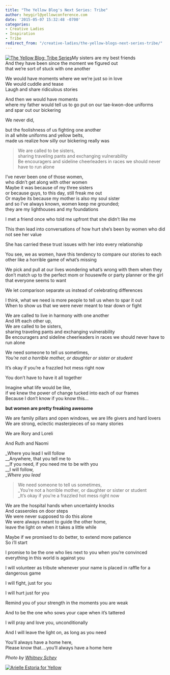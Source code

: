 ```yaml
---
title: "The Yellow Blog's Next Series: Tribe"
author: heygirl@yellowconference.com
date: '2015-05-07 15:32:48 -0700'
categories:
- Creative Ladies
- Inspiration
- Tribe
redirect_from: "/creative-ladies/the-yellow-blogs-next-series-tribe/"
---
```


[![The Yellow Blog: Tribe Series](http://yellowconference.com/wp-content/uploads/2015/04/2014-09-03_0042.jpg)](http://yellowconference.com/wp-content/uploads/2015/04/2014-09-03_0042.jpg)My sisters are my best friends  
And they have been since the moment we figured out  
that we’re sort of stuck with one another

We would have moments where we we’re just so in love  
We would cuddle and tease  
Laugh and share ridiculous stories

And then we would have moments  
where my father would tell us to go put on our tae-kwon-doe uniforms  
and spar out our bickering

We never did,

but the foolishness of us fighting one another  
in all white uniforms and yellow belts,  
made us realize how silly our bickering really was

> We are called to be sisters,  
> sharing traveling pants and exchanging vulnerability  
> Be encouragers and sideline cheerleaders in races we should never have to run alone

I’ve never been one of those women,  
who didn’t get along with other women  
Maybe it was because of my three sisters  
or because guys, to this day, still freak me out  
Or maybe its because my mother is also my soul sister  
and so I’ve always known, women keep me grounded;  
they are my lighthouses and my foundations

I met a friend once who told me upfront that she didn’t like me

This then lead into conversations of how hurt she’s been by women who did not see her value

She has carried these trust issues with her into every relationship

You see, we as women, have this tendency to compare our stories to each other like a horrible game of what’s missing

We pick and pull at our lives wondering what’s wrong with them when they don’t match up to the perfect mom or housewife or party planner or the girl that everyone seems to want

We let comparison separate us instead of celebrating differences

I think, what we need is more people to tell us when to spar it out  
When to show us that we were never meant to tear down or fight

We are called to live in harmony with one another  
And lift each other up,  
We are called to be sisters,  
sharing traveling pants and exchanging vulnerability  
Be encouragers and sideline cheerleaders in races we should never have to run alone

We need someone to tell us sometimes,  
_You’re not a horrible mother, or daughter or sister or student_

It’s okay if you’re a frazzled hot mess right now

You don’t have to have it all together

Imagine what life would be like,  
if we knew the power of change tucked into each of our frames  
Because I don’t know if you know this…

**but women are pretty freaking awesome**

We are family pillars and open windows, we are life givers and hard lovers  
We are strong, eclectic masterpieces of so many stories

We are Rory and Loreli

And Ruth and Naomi

_Where you lead I will follow  
__Anywhere, that you tell me to  
__If you need, if you need me to be with you  
__I will follow,  
__Where you lead_

> We need someone to tell us sometimes,  
> _You’re not a horrible mother, or daughter or sister or student  
> _It’s okay if you’re a frazzled hot mess right now

We are the hospital hands when uncertainty knocks  
And casseroles on door steps  
We were never supposed to do this alone  
We were always meant to guide the other home,  
leave the light on when it takes a little while

Maybe if we promised to do better, to extend more patience  
So i’ll start

I promise to be the one who lies next to you when you’re convinced everything in this world is against you

I will volunteer as tribute whenever your name is placed in raffle for a dangerous game

I will fight, just for you

I will hurt just for you

Remind you of your strength in the moments you are weak

And to be the one who sows your cape when it’s tattered

I will pray and love you, unconditionally

And I will leave the light on, as long as you need

You’ll always have a home here,  
Please know that….you’ll always have a home here

_Photo by [Whitney Schey](http://whitneydarling.com/)_

[![Arielle Estoria for Yellow](http://yellowconference.com/wp-content/uploads/2015/02/aestoria.jpg)](http://chroniclesofalioness.com/)

